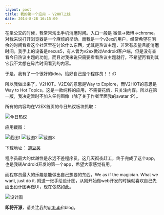 ```yaml
---
layout: post
title: 我的第一个应用 - V2HOT上线
date: 2014-8-28 16:15:00
---
```


在坐公交的时候，我常常淘出手机消磨时间。入口一般是 微信->微博->chrome。对我来说打开浏览器是一个麻烦的举动，而我是一个v2ex的用户，经常希望在闲余的时间看看这个社区里在讨论什么东西，尤其是热议主题，非常有质量且能消磨时间。我手上的设备是nexus5，有人曾为v2ex做过Android客户端，但是没有查看今日热议主题的功能，而且对我来说只需要看看热议主题就行，不希望再看到其它我不太想在碎片时间看到的内容。

于是，我有了一个很好的idea，恰好自己是个程序员！！:D

所以我做出来了，V2HOT。V2EX的意思是Way to Explore，而V2HOT的意思是Way to Hot Topics。这是一款纯粹的应用，不需要花俏，只关注内容。所以在第一版，我决定暂时不加入任何图像（除了关于作者里面我的avatar :P）。



所有的内容均在V2EX首页的今日热议板块抓取：

![今日热议]({{site.url}}/assets/screenshot/hot_topic.png)

应用截图：

![截图1](http://img.wdjimg.com/mms/screenshot/3/3c/4249b835451a4fd2a674df2cd3c093c3_320_568.jpeg)
![截图2](http://img.wdjimg.com/mms/screenshot/0/24/50b837b8ea5c078e0deaac4d07cb9240_320_568.jpeg)
![截图3](http://img.wdjimg.com/mms/screenshot/8/b2/9fa6b68141b54fae232a7b9d61a6cb28_320_568.jpeg)

下载地址：
[豌豆荚](http://www.wandoujia.com/apps/com.randy.client.v2hot)

程序员最大的优越性是永远不差程序员，这几天彻夜赶工，终于完成了这个app，也是我转Android开发的第一个app，希望大家感觉有用。

而程序员最大的乐趣是能做出自己想要的东西，We as if the magician. What we want, just do it. 附送一张手绘设计图，从刚开始做web开发的时候就喜欢自己先画出设计图再做UI，现在依然如此。

![设计图]({{site.url}}/assets/image/v2hot_design.png)

**即将开源**，请关注我的[github](http://github.com/djyde)和blog。

